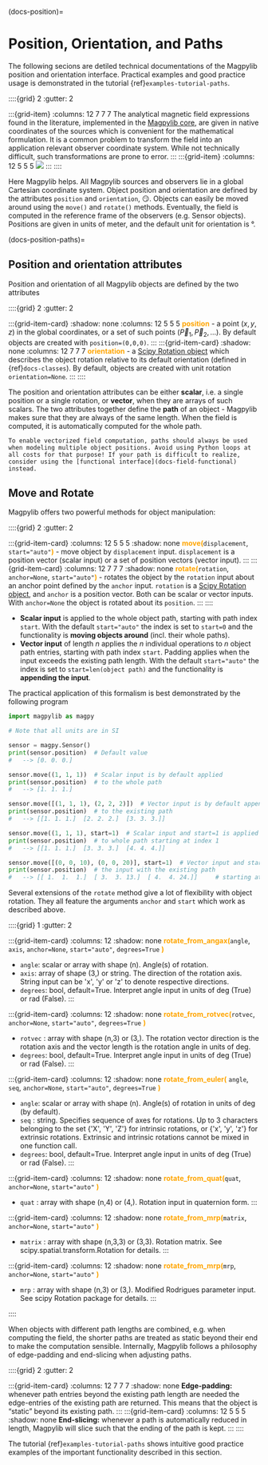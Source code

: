 (docs-position)=
# Position, Orientation, and Paths

The following secions are detiled technical documentations of the Magpylib position and orientation interface. Practical examples and good practice usage is demonstrated in the tutorial {ref}`examples-tutorial-paths`.

::::{grid} 2
:gutter: 2

:::{grid-item}
:columns: 12 7 7 7
The analytical magnetic field expressions found in the literature, implemented in the [Magpylib core](docs-field-core), are given in native coordinates of the sources which is convenient for the mathematical formulation. It is a common problem to transform the field into an application relevant observer coordinate system. While not technically difficult, such transformations are prone to error.
:::
:::{grid-item}
:columns: 12 5 5 5
![](../../../_static/images/docu_position_sketch.png)
:::
::::

Here Magpylib helps. All Magpylib sources and observers lie in a global Cartesian coordinate system. Object position and orientation are defined by the attributes `position` and `orientation`, 😏. Objects can easily be moved around using the `move()` and `rotate()` methods. Eventually, the field is computed in the reference frame of the observers (e.g. Sensor objects). Positions are given in units of meter, and the default unit for orientation is °.

(docs-position-paths)=
## Position and orientation attributes

Position and orientation of all Magpylib objects are defined by the two attributes

::::{grid} 2
:gutter: 2

:::{grid-item-card}
:shadow: none
:columns: 12 5 5 5
<span style="color: orange">**position**</span> - a point $(x,y,z)$ in the global coordinates, or a set of such points $(\vec{P}_1, \vec{P}_2, ...)$. By default objects are created with `position=(0,0,0)`.
:::
:::{grid-item-card}
:shadow: none
:columns: 12 7 7 7
<span style="color: orange">**orientation**</span> - a [Scipy Rotation object](https://docs.scipy.org/doc/scipy/reference/generated/scipy.spatial.transform.Rotation.html) which describes the object rotation relative to its default orientation (defined in {ref}`docs-classes`). By default, objects are created with unit rotation `orientation=None`.
:::
::::

The position and orientation attributes can be either **scalar**, i.e. a single position or a single rotation, or **vector**, when they are arrays of such scalars. The two attributes together define the **path** of an object - Magpylib makes sure that they are always of the same length. When the field is computed, it is automatically computed for the whole path.

```{tip}
To enable vectorized field computation, paths should always be used when modeling multiple object positions. Avoid using Python loops at all costs for that purpose! If your path is difficult to realize, consider using the [functional interface](docs-field-functional) instead.
```

## Move and Rotate

Magpylib offers two powerful methods for object manipulation:

::::{grid} 2
:gutter: 2

:::{grid-item-card}
:columns: 12 5 5 5
:shadow: none
<span style="color: orange">**move(**</span>`displacement`, `start="auto"`<span style="color: orange">**)**</span> -  move object by `displacement` input. `displacement` is a position vector (scalar input) or a set of position vectors (vector input).
:::
:::{grid-item-card}
:columns: 12 7 7 7
:shadow: none
<span style="color: orange">**rotate(**</span>`rotation`, `anchor=None`, `start="auto"`<span style="color: orange">**)**</span> - rotates the object by the `rotation` input about an anchor point defined by the `anchor` input. `rotation` is a [Scipy Rotation object](https://docs.scipy.org/doc/scipy/reference/generated/scipy.spatial.transform.Rotation.html), and `anchor` is a position vector. Both can be scalar or vector inputs. With `anchor=None` the object is rotated about its `position`.
:::
::::

- **Scalar input** is applied to the whole object path, starting with path index `start`. With the default `start="auto"` the index is set to `start=0` and the functionality is **moving objects around** (incl. their whole paths).
- **Vector input** of length $n$ applies the $n$ individual operations to $n$ object path entries, starting with path index `start`. Padding applies when the input exceeds the existing path length. With the default `start="auto"` the index is set to `start=len(object path)` and the functionality is **appending the input**.

The practical application of this formalism is best demonstrated by the following program

```python
import magpylib as magpy

# Note that all units are in SI

sensor = magpy.Sensor()
print(sensor.position)  # Default value
#   --> [0. 0. 0.]

sensor.move((1, 1, 1))  # Scalar input is by default applied
print(sensor.position)  # to the whole path
#   --> [1. 1. 1.]

sensor.move([(1, 1, 1), (2, 2, 2)])  # Vector input is by default appended
print(sensor.position)  # to the existing path
#   --> [[1. 1. 1.]  [2. 2. 2.]  [3. 3. 3.]]

sensor.move((1, 1, 1), start=1)  # Scalar input and start=1 is applied
print(sensor.position)  # to whole path starting at index 1
#   --> [[1. 1. 1.]  [3. 3. 3.]  [4. 4. 4.]]

sensor.move([(0, 0, 10), (0, 0, 20)], start=1)  # Vector input and start=1 merges
print(sensor.position)  # the input with the existing path
#   --> [[ 1.  1.  1.]  [ 3.  3. 13.]  [ 4.  4. 24.]]     # starting at index 1.
```

Several extensions of the `rotate` method give a lot of flexibility with object rotation. They all feature the arguments `anchor` and `start` which work as described above.

::::{grid} 1
:gutter: 2

:::{grid-item-card}
:columns: 12
:shadow: none
<span style="color: orange">**rotate_from_angax(**</span>`angle`, `axis`, `anchor=None`, `start="auto"`, `degrees=True` <span style="color: orange">**)**</span>
* `angle`: scalar or array with shape (n). Angle(s) of rotation.
* `axis`: array of shape (3,) or string. The direction of the rotation axis. String input can be 'x', 'y' or 'z' to denote respective directions.
* `degrees`: bool, default=True. Interpret angle input in units of deg (True) or rad (False).
:::

:::{grid-item-card}
:columns: 12
:shadow: none
<span style="color: orange">**rotate_from_rotvec(**</span>`rotvec`, `anchor=None`, `start="auto"`, `degrees=True` <span style="color: orange">**)**</span>
* `rotvec` : array with shape (n,3) or (3,). The rotation vector direction is the rotation axis and the vector length is the rotation angle in units of deg.
* `degrees`: bool, default=True. Interpret angle input in units of deg (True) or rad (False).
:::

:::{grid-item-card}
:columns: 12
:shadow: none
<span style="color: orange">**rotate_from_euler(**</span> `angle`, `seq`, `anchor=None`, `start="auto"`, `degrees=True` <span style="color: orange">**)**</span>
* `angle`: scalar or array with shape (n). Angle(s) of rotation in units of deg (by default).
* `seq` : string. Specifies sequence of axes for rotations. Up to 3 characters belonging to the set {'X', 'Y', 'Z'} for intrinsic rotations, or {'x', 'y', 'z'} for extrinsic rotations. Extrinsic and intrinsic rotations cannot be mixed in one function call.
* `degrees`: bool, default=True. Interpret angle input in units of deg (True) or rad (False).
:::

:::{grid-item-card}
:columns: 12
:shadow: none
<span style="color: orange">**rotate_from_quat(**</span>`quat`, `anchor=None`, `start="auto"` <span style="color: orange">**)**</span>
* `quat` : array with shape (n,4) or (4,). Rotation input in quaternion form.
:::

:::{grid-item-card}
:columns: 12
:shadow: none
<span style="color: orange">**rotate_from_mrp(**</span>`matrix`, `anchor=None`, `start="auto"` <span style="color: orange">**)**</span>
* `matrix` : array with shape (n,3,3) or (3,3). Rotation matrix. See scipy.spatial.transform.Rotation for details.
:::

:::{grid-item-card}
:columns: 12
:shadow: none
<span style="color: orange">**rotate_from_mrp(**</span>`mrp`, `anchor=None`, `start="auto"` <span style="color: orange">**)**</span>
* `mrp` : array with shape (n,3) or (3,). Modified Rodrigues parameter input. See scipy Rotation package for details.
:::

::::

When objects with different path lengths are combined, e.g. when computing the field, the shorter paths are treated as static beyond their end to make the computation sensible. Internally, Magpylib follows a philosophy of edge-padding and end-slicing when adjusting paths.

::::{grid} 2
:gutter: 2

:::{grid-item-card}
:columns: 12 7 7 7
:shadow: none
**Edge-padding:** whenever path entries beyond the existing path length are needed the edge-entries of the existing path are returned. This means that the object is “static” beyond its existing path.
:::
:::{grid-item-card}
:columns: 12 5 5 5
:shadow: none
**End-slicing:** whenever a path is automatically reduced in length, Magpylib will slice such that the ending of the path is kept.
:::
::::

The tutorial {ref}`examples-tutorial-paths` shows intuitive good practice examples of the important functionality described in this section.
